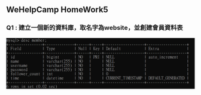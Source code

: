 ## WeHelpCamp HomeWork5
### Q1 : 建立一個新的資料庫，取名字為website，並創建會員資料表
![image](https://github.com/Yu-Hsin-Chang/wehelp-assignments/blob/main/week-5/Q1.png)
